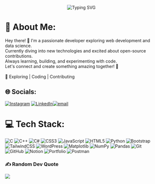 <!-- Typing animation headline -->
<p align="center">
  <img src="https://readme-typing-svg.demolab.com?font=Fira+Code&size=30&duration=3000&pause=1000&center=true&width=485&lines=Hi+%F0%9F%91%8B%2C+I'm+Satyam+Kumar!;Frontend+Dev+%F0%9F%92%BB;AI+ML+Enthusiast;Scroll+on%2C+friend+%F0%9F%9A%80" alt="Typing SVG" />
</p>



# 💫 About Me:
Hey there! 👋 I'm a passionate developer exploring web development and data science. <br>Currently diving into new technologies and excited about open-source contributions. <br>Always learning, building, and experimenting with code. <br>Let's connect and create something amazing together! 🚀<br><br>🔗 Exploring | Coding | Contributing


## 🌐 Socials:
[![Instagram](https://img.shields.io/badge/Instagram-%23E4405F.svg?logo=Instagram&logoColor=white)](https://instagram.com/_satyam21__) [![LinkedIn](https://img.shields.io/badge/LinkedIn-%230077B5.svg?logo=linkedin&logoColor=white)]((https://www.linkedin.com/in/satyam-kumar-2b953b330?utm_source=share&utm_campaign=share_via&utm_content=profile&utm_medium=android_app))[![email](https://img.shields.io/badge/Email-D14836?logo=gmail&logoColor=white)](mailto:minebuddy483@gmail.com) 

# 💻 Tech Stack:
![C](https://img.shields.io/badge/c-%2300599C.svg?style=plastic&logo=c&logoColor=white) ![C++](https://img.shields.io/badge/c++-%2300599C.svg?style=plastic&logo=c%2B%2B&logoColor=white) ![C#](https://img.shields.io/badge/c%23-%23239120.svg?style=plastic&logo=c-sharp&logoColor=white) ![CSS3](https://img.shields.io/badge/css3-%231572B6.svg?style=plastic&logo=css3&logoColor=white) ![JavaScript](https://img.shields.io/badge/javascript-%23323330.svg?style=plastic&logo=javascript&logoColor=%23F7DF1E) ![HTML5](https://img.shields.io/badge/html5-%23E34F26.svg?style=plastic&logo=html5&logoColor=white) ![Python](https://img.shields.io/badge/python-3670A0?style=plastic&logo=python&logoColor=ffdd54) ![Bootstrap](https://img.shields.io/badge/bootstrap-%238511FA.svg?style=plastic&logo=bootstrap&logoColor=white) ![TailwindCSS](https://img.shields.io/badge/tailwindcss-%2338B2AC.svg?style=plastic&logo=tailwind-css&logoColor=white) ![WordPress](https://img.shields.io/badge/WordPress-%23117AC9.svg?style=plastic&logo=WordPress&logoColor=white) ![Matplotlib](https://img.shields.io/badge/Matplotlib-%23ffffff.svg?style=plastic&logo=Matplotlib&logoColor=black) ![NumPy](https://img.shields.io/badge/numpy-%23013243.svg?style=plastic&logo=numpy&logoColor=white) ![Pandas](https://img.shields.io/badge/pandas-%23150458.svg?style=plastic&logo=pandas&logoColor=white) ![Git](https://img.shields.io/badge/git-%23F05033.svg?style=plastic&logo=git&logoColor=white) ![GitHub](https://img.shields.io/badge/github-%23121011.svg?style=plastic&logo=github&logoColor=white) ![Notion](https://img.shields.io/badge/Notion-%23000000.svg?style=plastic&logo=notion&logoColor=white) ![Portfolio](https://img.shields.io/badge/Portfolio-%23000000.svg?style=plastic&logo=firefox&logoColor=#FF7139) ![Postman](https://img.shields.io/badge/Postman-FF6C37?style=plastic&logo=postman&logoColor=white)


### ✍ Random Dev Quote
![](https://quotes-github-readme.vercel.app/api?type=horizontal&theme=radical)

